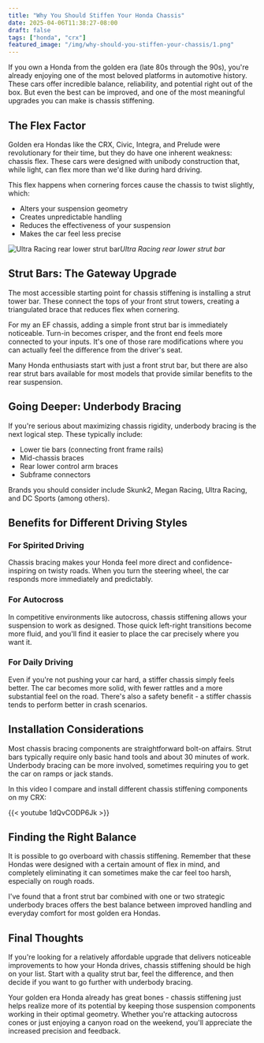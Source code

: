 ```yaml
---
title: "Why You Should Stiffen Your Honda Chassis"
date: 2025-04-06T11:38:27-08:00
draft: false
tags: ["honda", "crx"]
featured_image: "/img/why-should-you-stiffen-your-chassis/1.png"
---
```


If you own a Honda from the golden era (late 80s through the 90s), you're already enjoying one of the most beloved platforms in automotive history. These cars offer incredible balance, reliability, and potential right out of the box. But even the best can be improved, and one of the most meaningful upgrades you can make is chassis stiffening.

## The Flex Factor

Golden era Hondas like the CRX, Civic, Integra, and Prelude were revolutionary for their time, but they do have one inherent weakness: chassis flex. These cars were designed with unibody construction that, while light, can flex more than we'd like during hard driving. 

This flex happens when cornering forces cause the chassis to twist slightly, which:
- Alters your suspension geometry
- Creates unpredictable handling
- Reduces the effectiveness of your suspension
- Makes the car feel less precise

![Ultra Racing rear lower strut bar](/img/why-should-you-stiffen-your-chassis/2.jpg)*Ultra Racing rear lower strut bar*

## Strut Bars: The Gateway Upgrade

The most accessible starting point for chassis stiffening is installing a strut tower bar. These connect the tops of your front strut towers, creating a triangulated brace that reduces flex when cornering.

For my an EF chassis, adding a simple front strut bar is immediately noticeable. Turn-in becomes crisper, and the front end feels more connected to your inputs. It's one of those rare modifications where you can actually feel the difference from the driver's seat.

Many Honda enthusiasts start with just a front strut bar, but there are also rear strut bars available for most models that provide similar benefits to the rear suspension.

## Going Deeper: Underbody Bracing

If you're serious about maximizing chassis rigidity, underbody bracing is the next logical step. These typically include:

- Lower tie bars (connecting front frame rails)
- Mid-chassis braces
- Rear lower control arm braces
- Subframe connectors

Brands you should consider include Skunk2, Megan Racing, Ultra Racing, and DC Sports (among others).

## Benefits for Different Driving Styles

### For Spirited Driving
Chassis bracing makes your Honda feel more direct and confidence-inspiring on twisty roads. When you turn the steering wheel, the car responds more immediately and predictably.

### For Autocross
In competitive environments like autocross, chassis stiffening allows your suspension to work as designed. Those quick left-right transitions become more fluid, and you'll find it easier to place the car precisely where you want it.

### For Daily Driving
Even if you're not pushing your car hard, a stiffer chassis simply feels better. The car becomes more solid, with fewer rattles and a more substantial feel on the road. There's also a safety benefit - a stiffer chassis tends to perform better in crash scenarios.

## Installation Considerations

Most chassis bracing components are straightforward bolt-on affairs. Strut bars typically require only basic hand tools and about 30 minutes of work. Underbody bracing can be more involved, sometimes requiring you to get the car on ramps or jack stands.

In this video I compare and install different chassis stiffening components on my CRX: 

{{< youtube 1dQvCODP6Jk >}}

## Finding the Right Balance

It is possible to go overboard with chassis stiffening. Remember that these Hondas were designed with a certain amount of flex in mind, and completely eliminating it can sometimes make the car feel too harsh, especially on rough roads.

I've found that a front strut bar combined with one or two strategic underbody braces offers the best balance between improved handling and everyday comfort for most golden era Hondas.

## Final Thoughts

If you're looking for a relatively affordable upgrade that delivers noticeable improvements to how your Honda drives, chassis stiffening should be high on your list. Start with a quality strut bar, feel the difference, and then decide if you want to go further with underbody bracing.

Your golden era Honda already has great bones - chassis stiffening just helps realize more of its potential by keeping those suspension components working in their optimal geometry. Whether you're attacking autocross cones or just enjoying a canyon road on the weekend, you'll appreciate the increased precision and feedback.